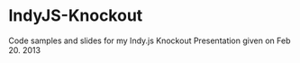 IndyJS-Knockout
===============

Code samples and slides for my Indy.js Knockout Presentation given on Feb 20. 2013
